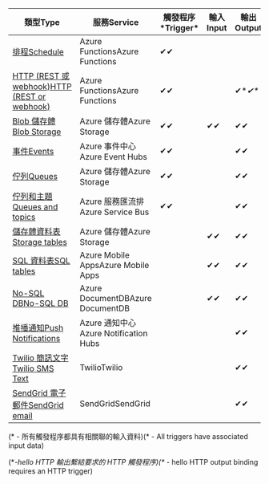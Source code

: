 | <span data-ttu-id="760ad-101">類型</span><span class="sxs-lookup"><span data-stu-id="760ad-101">Type</span></span> | <span data-ttu-id="760ad-102">服務</span><span class="sxs-lookup"><span data-stu-id="760ad-102">Service</span></span> | <span data-ttu-id="760ad-103">觸發程序*</span><span class="sxs-lookup"><span data-stu-id="760ad-103">Trigger*</span></span> | <span data-ttu-id="760ad-104">輸入</span><span class="sxs-lookup"><span data-stu-id="760ad-104">Input</span></span> | <span data-ttu-id="760ad-105">輸出</span><span class="sxs-lookup"><span data-stu-id="760ad-105">Output</span></span> |  
| --- | --- | --- | --- | --- |  
| [<span data-ttu-id="760ad-106">排程</span><span class="sxs-lookup"><span data-stu-id="760ad-106">Schedule</span></span>](../articles/azure-functions/functions-bindings-timer.md)  |<span data-ttu-id="760ad-107">Azure Functions</span><span class="sxs-lookup"><span data-stu-id="760ad-107">Azure Functions</span></span> |<span data-ttu-id="760ad-108">✔</span><span class="sxs-lookup"><span data-stu-id="760ad-108">✔</span></span> | | |  
| [<span data-ttu-id="760ad-109">HTTP (REST 或 webhook)</span><span class="sxs-lookup"><span data-stu-id="760ad-109">HTTP (REST or webhook)</span></span>](../articles/azure-functions/functions-bindings-http-webhook.md) |<span data-ttu-id="760ad-110">Azure Functions</span><span class="sxs-lookup"><span data-stu-id="760ad-110">Azure Functions</span></span> |<span data-ttu-id="760ad-111">✔</span><span class="sxs-lookup"><span data-stu-id="760ad-111">✔</span></span> |  |<span data-ttu-id="760ad-112">✔\**</span><span class="sxs-lookup"><span data-stu-id="760ad-112">✔\**</span></span> |  
| [<span data-ttu-id="760ad-113">Blob 儲存體</span><span class="sxs-lookup"><span data-stu-id="760ad-113">Blob Storage</span></span>](../articles/azure-functions/functions-bindings-storage-blob.md) |<span data-ttu-id="760ad-114">Azure 儲存體</span><span class="sxs-lookup"><span data-stu-id="760ad-114">Azure Storage</span></span> |<span data-ttu-id="760ad-115">✔</span><span class="sxs-lookup"><span data-stu-id="760ad-115">✔</span></span> |<span data-ttu-id="760ad-116">✔</span><span class="sxs-lookup"><span data-stu-id="760ad-116">✔</span></span> |<span data-ttu-id="760ad-117">✔</span><span class="sxs-lookup"><span data-stu-id="760ad-117">✔</span></span> |  
| [<span data-ttu-id="760ad-118">事件</span><span class="sxs-lookup"><span data-stu-id="760ad-118">Events</span></span>](../articles/azure-functions/functions-bindings-event-hubs.md) |<span data-ttu-id="760ad-119">Azure 事件中心</span><span class="sxs-lookup"><span data-stu-id="760ad-119">Azure Event Hubs</span></span> |<span data-ttu-id="760ad-120">✔</span><span class="sxs-lookup"><span data-stu-id="760ad-120">✔</span></span> | |<span data-ttu-id="760ad-121">✔</span><span class="sxs-lookup"><span data-stu-id="760ad-121">✔</span></span> |  
| [<span data-ttu-id="760ad-122">佇列</span><span class="sxs-lookup"><span data-stu-id="760ad-122">Queues</span></span>](../articles/azure-functions/functions-bindings-storage-queue.md) |<span data-ttu-id="760ad-123">Azure 儲存體</span><span class="sxs-lookup"><span data-stu-id="760ad-123">Azure Storage</span></span> |<span data-ttu-id="760ad-124">✔</span><span class="sxs-lookup"><span data-stu-id="760ad-124">✔</span></span> | |<span data-ttu-id="760ad-125">✔</span><span class="sxs-lookup"><span data-stu-id="760ad-125">✔</span></span> |  
| [<span data-ttu-id="760ad-126">佇列和主題</span><span class="sxs-lookup"><span data-stu-id="760ad-126">Queues and topics</span></span>](../articles/azure-functions/functions-bindings-service-bus.md) |<span data-ttu-id="760ad-127">Azure 服務匯流排</span><span class="sxs-lookup"><span data-stu-id="760ad-127">Azure Service Bus</span></span> |<span data-ttu-id="760ad-128">✔</span><span class="sxs-lookup"><span data-stu-id="760ad-128">✔</span></span> | |<span data-ttu-id="760ad-129">✔</span><span class="sxs-lookup"><span data-stu-id="760ad-129">✔</span></span> |  
| [<span data-ttu-id="760ad-130">儲存體資料表</span><span class="sxs-lookup"><span data-stu-id="760ad-130">Storage tables</span></span>](../articles/azure-functions/functions-bindings-storage-table.md) |<span data-ttu-id="760ad-131">Azure 儲存體</span><span class="sxs-lookup"><span data-stu-id="760ad-131">Azure Storage</span></span> | |<span data-ttu-id="760ad-132">✔</span><span class="sxs-lookup"><span data-stu-id="760ad-132">✔</span></span> |<span data-ttu-id="760ad-133">✔</span><span class="sxs-lookup"><span data-stu-id="760ad-133">✔</span></span> |  
| [<span data-ttu-id="760ad-134">SQL 資料表</span><span class="sxs-lookup"><span data-stu-id="760ad-134">SQL tables</span></span>](../articles/azure-functions/functions-bindings-mobile-apps.md) |<span data-ttu-id="760ad-135">Azure Mobile Apps</span><span class="sxs-lookup"><span data-stu-id="760ad-135">Azure Mobile Apps</span></span> | |<span data-ttu-id="760ad-136">✔</span><span class="sxs-lookup"><span data-stu-id="760ad-136">✔</span></span> |<span data-ttu-id="760ad-137">✔</span><span class="sxs-lookup"><span data-stu-id="760ad-137">✔</span></span> |  
| [<span data-ttu-id="760ad-138">No-SQL DB</span><span class="sxs-lookup"><span data-stu-id="760ad-138">No-SQL DB</span></span>](../articles/azure-functions/functions-bindings-documentdb.md) | <span data-ttu-id="760ad-139">Azure DocumentDB</span><span class="sxs-lookup"><span data-stu-id="760ad-139">Azure DocumentDB</span></span> | |<span data-ttu-id="760ad-140">✔</span><span class="sxs-lookup"><span data-stu-id="760ad-140">✔</span></span> |<span data-ttu-id="760ad-141">✔</span><span class="sxs-lookup"><span data-stu-id="760ad-141">✔</span></span> |  
| [<span data-ttu-id="760ad-142">推播通知</span><span class="sxs-lookup"><span data-stu-id="760ad-142">Push Notifications</span></span>](../articles/azure-functions/functions-bindings-notification-hubs.md) |<span data-ttu-id="760ad-143">Azure 通知中心</span><span class="sxs-lookup"><span data-stu-id="760ad-143">Azure Notification Hubs</span></span> | | |<span data-ttu-id="760ad-144">✔</span><span class="sxs-lookup"><span data-stu-id="760ad-144">✔</span></span> |  
| [<span data-ttu-id="760ad-145">Twilio 簡訊文字</span><span class="sxs-lookup"><span data-stu-id="760ad-145">Twilio SMS Text</span></span>](../articles/azure-functions/functions-bindings-twilio.md) |<span data-ttu-id="760ad-146">Twilio</span><span class="sxs-lookup"><span data-stu-id="760ad-146">Twilio</span></span> | | |<span data-ttu-id="760ad-147">✔</span><span class="sxs-lookup"><span data-stu-id="760ad-147">✔</span></span> |
| [<span data-ttu-id="760ad-148">SendGrid 電子郵件</span><span class="sxs-lookup"><span data-stu-id="760ad-148">SendGrid email</span></span>](../articles/azure-functions/functions-bindings-sendgrid.md) | <span data-ttu-id="760ad-149">SendGrid</span><span class="sxs-lookup"><span data-stu-id="760ad-149">SendGrid</span></span> | | |<span data-ttu-id="760ad-150">✔</span><span class="sxs-lookup"><span data-stu-id="760ad-150">✔</span></span> |

<span data-ttu-id="760ad-151">(\* - 所有觸發程序都具有相關聯的輸入資料)</span><span class="sxs-lookup"><span data-stu-id="760ad-151">(\* - All triggers have associated input data)</span></span>

<span data-ttu-id="760ad-152">(\**-hello HTTP 輸出繫結要求的 HTTP 觸發程序)</span><span class="sxs-lookup"><span data-stu-id="760ad-152">(\** - hello HTTP output binding requires an HTTP trigger)</span></span>


